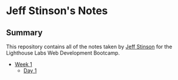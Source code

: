 # Jeff Stinson's Notes

## Summary

This repository contains all of the notes taken by [Jeff Stinson](https://github.com/Smoopfrog) for the Lighthouse Labs Web Development Bootcamp.

* [Week 1](/Week_1)
  * [Day 1](/Week_1/Day_1)

